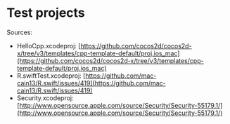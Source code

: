 # Test projects

Sources:

 * HelloCpp.xcodeproj: [https://github.com/cocos2d/cocos2d-x/tree/v3/templates/cpp-template-default/proj.ios_mac](https://github.com/cocos2d/cocos2d-x/tree/v3/templates/cpp-template-default/proj.ios_mac)
 * R.swiftTest.xcodeproj: [https://github.com/mac-cain13/R.swift/issues/419](https://github.com/mac-cain13/R.swift/issues/419)
 * Security.xcodeproj: [http://www.opensource.apple.com/source/Security/Security-55179.1/](http://www.opensource.apple.com/source/Security/Security-55179.1/)

